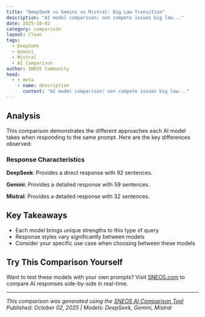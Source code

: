 ```yaml
---
title: "DeepSeek vs Gemini vs Mistral: Big Law Transition"
description: "AI model comparison: non compete issues big law..."
date: 2025-10-02
category: comparison
layout: Clean
tags:
  - DeepSeek
  - Gemini
  - Mistral
  - AI Comparison
author: SNEOS Community
head:
  - - meta
    - name: description
      content: "AI model comparison: non compete issues big law..."
---
```


<ChatComparison
  title="DeepSeek vs Gemini vs Mistral: Big Law Transition"
  prompt="non compete issues big law"
  :responses='{
    "DeepSeek": "Of course. This is a critical and complex issue for any lawyer considering a move, especially within the high-stakes world of Big Law.\n\nHere\u2019s a detailed breakdown of non-compete issues in Big Law, covering the key concerns, the legal landscape, and practical steps to take.\n\n### The Core Issue: Why Non-Competes Are a Big Deal in Big Law\n\nIn most industries, a non-compete prevents you from working for a direct competitor. In Big Law, the restriction is often more severe: it can prevent you from **practicing law in a specific geographic area and practice area for a period of time.**\n\nThe primary mechanism for this is not always a standalone \u0022non-compete agreement,\u0022 but more commonly, the **financial forfeiture provisions** built into partnership agreements and the ethical rules governing the practice of law.\n\n---\n\n### 1. The Primary Legal Framework: The \u0022Right to Practice\u0022 Rule\n\nThe most important rule is **American Bar Association (ABA) Model Rule of Professional Conduct 5.6**.\n\n*   **ABA Model Rule 5.6:** \u0022A lawyer shall not participate in offering or making... a partnership, shareholders, operating, employment, or other similar type of agreement that restricts the right of a lawyer to practice after termination of the relationship, except an agreement concerning benefits upon retirement.\u0022\n\n*   **Why This Matters:** This rule exists to protect client choice and the professional mobility of lawyers. It generally makes **outright non-compete clauses for lawyers unenforceable.** A firm cannot contractually forbid you from hanging a shingle across the street.\n\n### 2. The Big Law Loophole: Financial Disincentives (Forfeiture-for-Competition)\n\nWhile an outright ban is prohibited, firms have found a powerful workaround through financial penalties. This is the \u0022forfeiture-for-competition\u0022 clause.\n\n*   **How It Works:** These clauses are embedded in partnership and shareholder agreements. They state that if you leave and compete with the firm (e.g., by joining a rival firm or starting your own), you will **forfeit certain financial benefits** that you would otherwise be entitled to.\n*   **What You Forfeit:**\n    *   **Deferred Compensation:** This is the big one. This can include capital account balances, accrued but unpaid draws, and, most significantly, your share of the firm\u0027s \u0022unfinished business\u0022 (work you did but hasn\u0027t been billed/collected yet).\n    *   **Payouts from Retirement Plans:** Some firm retirement plans are structured to be forfeited if you compete.\n\n**The Legal Test for Forfeiture Clauses:** Courts generally uphold these clauses if they are \u0022reasonable.\u0022 Factors considered include:\n*   The duration of the restriction (e.g., 1-2 years is common).\n*   The geographic scope (e.g., the city or a specific radius).\n*   The practice area it covers.\n*   Whether the forfeiture is a reasonable estimate of the harm to the firm, not a punitive penalty.\n\n---\n\n### 3. Other Critical Restrictions to Be Aware Of\n\nEven without a non-compete, you are still bound by other powerful legal and ethical obligations:\n\n*   **Duty of Loyalty:** You cannot solicit your current firm\u0027s clients *before* you resign. You also cannot misappropriate firm property (which includes client information and client relationships).\n*   **Client Solicitation (The \u0022Side-Switching\u0022 Rule):** After you leave, you are generally free to announce your new position and can even contact clients you personally represented at the old firm. However, the rules are strict about how this is done, and there is often a \u0022cooling-off\u0022 period where you cannot actively solicit them. The old firm is entitled to protect its client relationships.\n*   **Non-Solicitation of Colleagues:** Almost all Big Law employment agreements include a clause preventing you from soliciting the firm\u0027s lawyers and staff to join you for a period (e.g., one year). These are generally enforceable.\n*   **Confidentiality:** This is a no-brainer, but you cannot take or use the firm\u0027s confidential information, including client lists, internal strategies, or billing data.\n\n---\n\n### 4. The \u0022Unfinished Business\u0022 Doctrine (The Jewel v. Boxer Problem)\n\nThis is a particularly thorny issue, especially when a large group departs or a firm dissolves.\n\n*   **The Doctrine:** This common law principle holds that a law firm\u0027s pending hourly legal matters are a form of partnership property. When a partner leaves, the old firm may have a claim to the profits from that \u0022unfinished business\u0022 for a reasonable time.\n*   **Modern Trend:** Many jurisdictions, following the fallout from the Howrey and Heller Ehrman dissolutions, have rejected or limited this doctrine. Some states (like California) have passed laws essentially nullifying it. However, in other jurisdictions, it remains a live and significant risk.\n\n---\n\n### Practical Steps for a Big Law Lawyer Considering a Move\n\n1.  **Know Your Agreements:** Before you even start looking, get and carefully review your:\n    *   Employment Agreement\n    *   Partnership/Shareholder Agreement\n    *   Firm\u0027s Retirement and Deferred Compensation Plans\n    *   **Pay close attention to the \u0022Restrictive Covenants\u0022 or \u0022Withdrawal\u0022 sections.**\n\n2.  **Quantify the Risk:** Calculate exactly what you stand to lose if you trigger a forfeiture clause. Is it $50,000 in deferred comp or $500,000 in capital and retirement benefits? This number will heavily influence your negotiation and decision-making.\n\n3.  **Consult Your Own Counsel (Quietly):** Do NOT use your firm\u0027s advice. Before you have any serious discussions with a new firm, hire an experienced legal ethics attorney who specializes in lawyer mobility. This consultation is confidential and is the single most important step you can take.\n\n4.  **Negotiate with Your New Firm:** Top-tier lateral candidates (especially partners with a portable book of business) are in a strong position. The new firm will expect this issue and should be prepared to:\n    *   **Provide an Indemnity:** They should contractually agree to cover any financial losses you incur from forfeiting compensation at your old firm.\n    *   **Pay a Signing Bonus:** A portion of the signing bonus can be explicitly designated to cover these potential losses.\n    *   **Advance Litigation Costs:** They should agree to cover the legal fees if your old firm sues to enforce the restrictions.\n\n5.  **Plan Your Departure Meticulously (with your counsel):**\n    *   Do not download client lists or confidential firm data.\n    *   Do not solicit clients or colleagues *before* you resign.\n    *   Prepare a professional resignation letter.\n    *   Work with your new firm on a coordinated and ethical announcement plan for your clients after you have resigned.\n\n### Summary\n\n| Restriction Type | Is It Enforceable? | Key Takeaway |\n| :--- | :--- | :--- |\n| **Outright Non-Compete** | **Generally NO** (violates ABA Rule 5.6). | You cannot be banned from practicing law. |\n| **Financial Forfeiture** | **Often YES, if reasonable.** | This is the real threat. It can cost you hundreds of thousands in deferred compensation. |\n| **Client Non-Solicitation** | **Limited enforceability.** | You have a right to contact your clients, but strict ethical rules govern the process. |\n| **Colleague Non-Solicitation** | **Generally YES.** | You cannot recruit your former team for a period of time (e.g., one year). |\n\n**Bottom Line:** You cannot be stopped from moving, but it can be made very expensive. The key is to **understand your financial exposure, get expert advice early, and ensure your new firm has your back financially.** For associates, the risks are lower but still present (often around bonus forfeiture). For partners, this is one of the most critical aspects of any lateral move.",
    "Gemini": "Non-compete agreements in Big Law are a complex and often contentious topic. Here\u0027s a breakdown of the key issues:\n\n**1. Enforceability Challenges:**\n\n*   **Professional Responsibility:**  Lawyers have a professional responsibility to allow clients to choose their counsel freely.  Non-competes can be seen as restricting this freedom of choice by limiting where a departing lawyer can practice, thus hindering their ability to represent former clients.\n*   **State Laws and Policies:**\n    *   Many states disfavor or outright prohibit non-compete agreements for lawyers.  California, for example, has a strong public policy against restraints on trade and generally does not enforce non-competes, even for lawyers. Other states have stricter regulations on them than others.\n    *   The enforceability of a non-compete often depends on the specific jurisdiction where it is to be enforced.  What\u0027s valid in New York might be unenforceable in California.\n*   **Public Interest:**  Courts are often reluctant to enforce agreements that significantly restrict an attorney\u0027s ability to practice law, as this could harm the public by reducing access to legal services.\n\n**2. Common Forms of Restrictions (Even if Not Strictly \u0022Non-Competes\u0022):**\n\nWhile outright non-competes are rare and often unenforceable, Big Law firms use other mechanisms that have similar restrictive effects:\n\n*   **Client Restrictions/Anti-Raiding Clauses:**  These are more common and often more enforceable than blanket non-competes. They may restrict a departing partner or associate from soliciting or representing certain specific clients of the firm for a defined period.  The focus is on protecting the firm\u0027s existing client relationships.  These can be heavily negotiated.\n*   **Forfeiture-for-Competition Clauses:**  These clauses don\u0027t directly prohibit competition, but they stipulate that a departing lawyer who competes with the firm within a certain geographic area or for certain clients will forfeit deferred compensation, equity payments, or other financial benefits. These are more likely to be upheld than blanket non-competes, but still subject to scrutiny.\n*   **Notice Provisions:**  Agreements may require a departing lawyer to provide significant advance notice before leaving, allowing the firm time to transition clients and reassign work. While not a restriction on competition, lengthy notice periods can create practical difficulties for the lawyer.\n*   **Profit Sharing/Allocation Agreements (Partners):** For partners, the partnership agreement itself governs departures.  These agreements often dictate how profits are divided upon departure and may include provisions that disincentivize taking clients.  Departure payments or capital account returns may be tied to the partner\u0027s adherence to certain conditions.\n*   **Confidentiality Agreements:**  These agreements are critical and generally enforceable.  Departing lawyers are prohibited from disclosing confidential firm information, including client lists, billing rates, strategies, and internal processes.  Misuse of confidential information can be grounds for legal action.\n\n**3. Key Factors Affecting Enforceability:**\n\n*   **Reasonableness:**  Even where non-competes are allowed, they must be reasonable in scope, duration, and geographic area. An overly broad restriction is more likely to be struck down.\n*   **Consideration:**  There must be adequate \u0022consideration\u0022 (something of value) given to the employee in exchange for agreeing to the restriction.  A job offer or continued employment can constitute consideration, but the sufficiency of the consideration can be challenged.\n*   **Undue Hardship:**  A court will consider whether the restriction imposes an undue hardship on the lawyer\u0027s ability to earn a living.\n*   **Sophistication of the Lawyer:**  Courts may be more inclined to enforce agreements against highly compensated, sophisticated partners in Big Law than against junior associates with less bargaining power.\n*   **Specific Language:** The wording of the agreement is crucial. Ambiguous or poorly drafted clauses are less likely to be enforced.\n*   **Actual Harm:** The firm will usually need to show that it has suffered actual harm as a result of the lawyer\u0027s departure and competition (e.g., loss of clients, revenue decline).\n\n**4. Ethical Considerations:**\n\n*   **ABA Model Rule 5.6:** This rule, which has been adopted by many states, prohibits partnership or employment agreements that restrict the right of a lawyer to practice after termination of the relationship, except for an agreement concerning benefits upon retirement.\n*   **Duty to Clients:**  Lawyers have a paramount duty to their clients. Non-competes should not be used in a way that jeopardizes a client\u0027s ability to receive representation from the lawyer of their choice.\n\n**5. Practical Implications:**\n\n*   **Negotiation:** Non-compete terms are often negotiable, especially for partners. Lawyers should carefully review these agreements and seek legal advice before signing.\n*   **Litigation:** Disputes over non-competes can lead to costly and time-consuming litigation. Firms may seek injunctions to prevent departing lawyers from violating the agreement.\n*   **Reputational Concerns:**  Firms must consider the reputational implications of aggressively enforcing non-competes.  It can create a negative image and discourage other lawyers from joining the firm.\n*   **Client Relationships:**  Ultimately, client relationships are key. Clients have the right to choose their lawyers, and firms cannot legally prevent them from following a departing lawyer. However, firms can take steps to strengthen client relationships to increase the likelihood that clients will remain.\n\n**In summary:**\n\n*   Outright non-compete agreements are generally disfavored for lawyers due to ethical and public policy concerns.\n*   Big Law firms use alternative mechanisms, such as client restrictions and forfeiture-for-competition clauses, to protect their interests.\n*   Enforceability depends heavily on state law, the specific terms of the agreement, and the factual circumstances.\n*   Negotiation, careful drafting, and awareness of ethical obligations are essential.\n*   Litigation is possible, but firms often weigh the costs and reputational risks.\n\n**It is crucial to consult with an attorney to review any non-compete agreement or to address any questions or concerns regarding post-employment restrictions.** This information is for general knowledge and does not constitute legal advice.\n",
    "Mistral": "Non-compete issues in the context of \u0022Big Law\u0022 (large, prestigious law firms) can be complex and multifaceted. These issues often arise when attorneys or other professionals leave one firm to join another, potentially bringing with them valuable client relationships, confidential information, or specialized knowledge. Here are some key points to consider:\n\n### 1. **Non-Compete Agreements**\n- **Scope and Duration**: Non-compete agreements typically specify the duration and geographic scope within which the departing attorney cannot compete with their former employer.\n- **Enforceability**: The enforceability of non-compete agreements varies by jurisdiction. Some states, like California, have strict limitations on non-compete clauses, while others are more permissive.\n- **Reasonableness**: Courts generally look at whether the non-compete agreement is reasonable in terms of time, geographic area, and scope of activities restricted.\n\n### 2. **Client Relationships**\n- **Client Choice**: Clients often have the right to choose their legal representation. If a client decides to follow an attorney to a new firm, the original firm may have limited recourse.\n- **Confidential Information**: Attorneys must be careful not to disclose or use confidential information from their former firm when working with clients at their new firm.\n\n### 3. **Conflict of Interest**\n- **Ethical Rules**: Attorneys are bound by ethical rules that prohibit them from representing clients with conflicting interests. This can be a significant issue when moving between firms.\n- **Disclosure and Consent**: In some cases, conflicts can be waived if the affected clients give informed consent after full disclosure.\n\n### 4. **Trade Secrets and Proprietary Information**\n- **Protection**: Firms often have proprietary information, such as client lists, marketing strategies, and internal processes, that they seek to protect.\n- **Misappropriation**: Departing attorneys must be careful not to misappropriate trade secrets or proprietary information, as this can lead to legal action.\n\n### 5. **Employment Contracts**\n- **Terms and Conditions**: Employment contracts may include clauses related to non-solicitation of clients or employees, non-disclosure of confidential information, and non-compete provisions.\n- **Breach of Contract**: Violating these terms can result in legal action, including injunctions and damages.\n\n### 6. **Legal Remedies**\n- **Injunctions**: Firms may seek injunctions to prevent a departing attorney from competing or soliciting clients.\n- **Damages**: In cases of breach, firms may seek monetary damages to compensate for lost business or other harm.\n\n### 7. **Practical Considerations**\n- **Negotiation**: Often, disputes can be resolved through negotiation and settlement agreements.\n- **Reputation**: Both the departing attorney and the firms involved must consider the potential impact on their reputations within the legal community.\n\n### 8. **Regulatory and Ethical Oversight**\n- **Bar Associations**: State bar associations may have rules and guidelines that govern the conduct of attorneys in these situations.\n- **Compliance**: Attorneys must ensure they comply with all relevant ethical rules and regulations to avoid disciplinary action.\n\n### Conclusion\nNavigating non-compete issues in Big Law requires a careful balance of legal, ethical, and practical considerations. Both firms and attorneys should seek legal advice to understand their rights and obligations, and to develop strategies that minimize risk and potential conflicts."
  }'
  published-date="01:24"
/>

## Analysis

This comparison demonstrates the different approaches each AI model takes when responding to the same prompt. Here are the key differences observed:

### Response Characteristics

**DeepSeek**: Provides a direct response with 92 sentences. 

**Gemini**: Provides a detailed response with 59 sentences. 

**Mistral**: Provides a detailed response with 32 sentences. 

## Key Takeaways

- Each model brings unique strengths to this type of query
- Response styles vary significantly between models
- Consider your specific use case when choosing between these models

## Try This Comparison Yourself

Want to test these models with your own prompts? Visit [SNEOS.com](https://sneos.com) to compare AI responses side-by-side in real-time.

---

*This comparison was generated using the [SNEOS AI Comparison Tool](https://sneos.com)*
*Published: October 02, 2025 | Models: DeepSeek, Gemini, Mistral*

